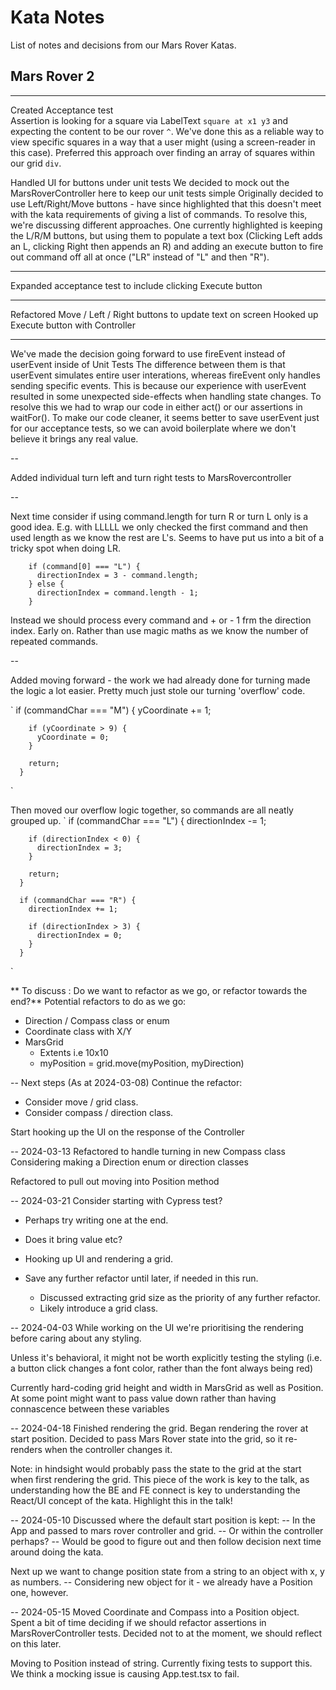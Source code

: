 # Kata Notes

List of notes and decisions from our Mars Rover Katas.

## Mars Rover 2

---

Created Acceptance test  
Assertion is looking for a square via LabelText `square at x1 y3` and expecting the content to be our rover `^`.
We've done this as a reliable way to view specific squares in a way that a user might (using a screen-reader in this case). Preferred this approach over finding an array of squares within our grid `div`.

Handled UI for buttons under unit tests
We decided to mock out the MarsRoverController here to keep our unit tests simple
Originally decided to use Left/Right/Move buttons - have since highlighted that this doesn't meet with the kata requirements of giving a list of commands.
To resolve this, we're discussing different approaches. One currently highlighted is keeping the L/R/M buttons, but using them to populate a text box (Clicking Left adds an L, clicking Right then appends an R) and adding an execute button to fire out command off all at once ("LR" instead of "L" and then "R").

---

Expanded acceptance test to include clicking Execute button

---

Refactored Move / Left / Right buttons to update text on screen
Hooked up Execute button with Controller

---

We've made the decision going forward to use fireEvent instead of userEvent inside of Unit Tests
The difference between them is that userEvent simulates entire user interations, whereas fireEvent only handles sending specific events.
This is because our experience with userEvent resulted in some unexpected side-effects when handling state changes.
To resolve this we had to wrap our code in either act() or our assertions in waitFor().
To make our code cleaner, it seems better to save userEvent just for our acceptance tests, so we can avoid boilerplate where we don't believe it brings any real value.

--

Added individual turn left and turn right tests to MarsRovercontroller

--

Next time consider if using command.length for turn R or turn L only is a good idea.
E.g. with LLLLL we only checked the first command and then used length as we know the rest are L's.
Seems to have put us into a bit of a tricky spot when doing LR.

```
    if (command[0] === "L") {
      directionIndex = 3 - command.length;
    } else {
      directionIndex = command.length - 1;
    }
```

Instead we should process every command and + or - 1 frm the direction index. Early on.
Rather than use magic maths as we know the number of repeated commands.

--

Added moving forward - the work we had already done for turning made the logic a lot easier.
Pretty much just stole our turning 'overflow' code.

`
if (commandChar === "M") {
yCoordinate += 1;

        if (yCoordinate > 9) {
          yCoordinate = 0;
        }

        return;
      }

`

Then moved our overflow logic together, so commands are all neatly grouped up.
`
if (commandChar === "L") {
directionIndex -= 1;

        if (directionIndex < 0) {
          directionIndex = 3;
        }

        return;
      }

      if (commandChar === "R") {
        directionIndex += 1;

        if (directionIndex > 3) {
          directionIndex = 0;
        }
      }

`

** To discuss : Do we want to refactor as we go, or refactor towards the end?**
Potential refactors to do as we go:

- Direction / Compass class or enum
- Coordinate class with X/Y
- MarsGrid
  - Extents i.e 10x10
  - myPosition = grid.move(myPosition, myDirection)

-- Next steps (As at 2024-03-08)
Continue the refactor:

- Consider move / grid class.
- Consider compass / direction class.

Start hooking up the UI on the response of the Controller

-- 2024-03-13
Refactored to handle turning in new Compass class
Considering making a Direction enum or direction classes

Refactored to pull out moving into Position method

-- 2024-03-21
Consider starting with Cypress test?

- Perhaps try writing one at the end.
- Does it bring value etc?

- Hooking up UI and rendering a grid.
- Save any further refactor until later, if needed in this run.
  - Discussed extracting grid size as the priority of any further refactor.
  - Likely introduce a grid class.

-- 2024-04-03
While working on the UI we're prioritising the rendering before caring about any styling.

Unless it's behavioral, it might not be worth explicitly testing the styling (i.e. a button click changes a font color, rather than the font always being red)

Currently hard-coding grid height and width in MarsGrid as well as Position. At some point might want to pass value down rather than having connascence between these variables

-- 2024-04-18
Finished rendering the grid.
Began rendering the rover at start position.
Decided to pass Mars Rover state into the grid, so it re-renders when the controller changes it.

Note: in hindsight would probably pass the state to the grid at the start when first rendering the grid.
This piece of the work is key to the talk, as understanding how the BE and FE connect is key to understanding the React/UI concept of the kata.
Highlight this in the talk!

-- 2024-05-10
Discussed where the default start position is kept:
-- In the App and passed to mars rover controller and grid.
-- Or within the controller perhaps?
-- Would be good to figure out and then follow decision next time around doing the kata.

Next up we want to change position state from a string to an object with x, y as numbers.
-- Considering new object for it - we already have a Position one, however.

-- 2024-05-15
Moved Coordinate and Compass into a Position object. Spent a bit of time deciding if we should refactor assertions in MarsRoverController tests.
Decided not to at the moment, we should reflect on this later.

Moving to Position instead of string. Currently fixing tests to support this. We think a mocking issue is causing App.test.tsx to fail.

